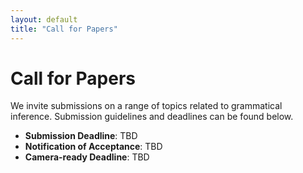 ```yaml
---
layout: default
title: "Call for Papers"
---
```


# Call for Papers
We invite submissions on a range of topics related to grammatical inference. Submission guidelines and deadlines can be found below.
- **Submission Deadline**: TBD
- **Notification of Acceptance**: TBD
- **Camera-ready Deadline**: TBD